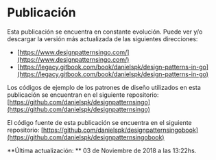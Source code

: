# Publicación

Esta publicación se encuentra en constante evolución. Puede ver y/o descargar la versión más actualizada de las siguientes direcciones:
- [https://www.designpatternsingo.com/](https://www.designpatternsingo.com/)
- [https://legacy.gitbook.com/book/danielspk/design-patterns-in-go](https://legacy.gitbook.com/book/danielspk/design-patterns-in-go)

Los códigos de ejemplo de los patrones de diseño utilizados en esta publicación se encuentran en el siguiente repositorio: [https://github.com/danielspk/designpatternsingo](https://github.com/danielspk/designpatternsingo)

El código fuente de esta publicación se encuentra en el siguiente repositorio: [https://github.com/danielspk/designpatternsingobook](https://github.com/danielspk/designpatternsingobook)

**Última actualización: ** 03 de Noviembre de 2018 a las 13:22hs.
